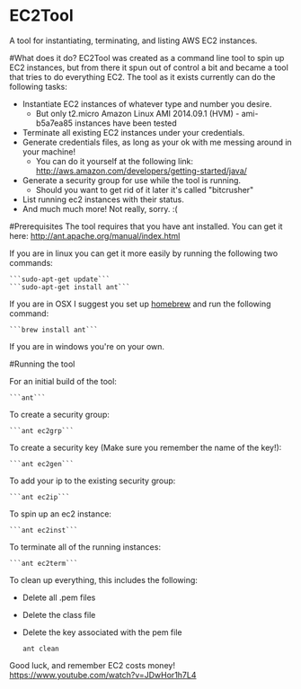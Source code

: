 # EC2Tool
A tool for instantiating, terminating, and listing AWS EC2 instances.

#What does it do?
EC2Tool was created as a command line tool to spin up EC2 instances, but
from there it spun out of control a bit and became a tool that tries to
do everything EC2.  The tool as it exists currently can do the following 
tasks:

* Instantiate EC2 instances of whatever type and number you desire.
  * But only t2.micro Amazon Linux AMI 2014.09.1 (HVM) - ami-b5a7ea85 instances have been tested
* Terminate all existing EC2 instances under your credentials.
* Generate credentials files, as long as your ok with me messing around in your machine!
  * You can do it yourself at the following link:  http://aws.amazon.com/developers/getting-started/java/
* Generate a security group for use while the tool is running.  
  * Should you want to get rid of it later it's called "bitcrusher"
* List running ec2 instances with their status.
* And much much more!  Not really, sorry.  :(

#Prerequisites
The tool requires that you have ant installed.  You can get it here:
http://ant.apache.org/manual/index.html

If you are in linux you can get it more easily by running the
following two commands:
    
    ```sudo-apt-get update```
    ```sudo-apt-get install ant```

If you are in OSX I suggest you set up
[homebrew](http://brew.sh/ "Homebrew") and 
run the following command:
    
    ```brew install ant```

If you are in windows you're on your own.

#Running the tool

For an initial build of the tool:
	
	```ant```

To create a security group:
    
    ```ant ec2grp```

To create a security key (Make sure you remember the name of the key!):
    
    ```ant ec2gen```

To add your ip to the existing security group:
    
    ```ant ec2ip```

To spin up an ec2 instance:
    
    ```ant ec2inst```

To terminate all of the running instances:
    
    ```ant ec2term```

To clean up everything, this includes the following:
* Delete all .pem files
* Delete the class file
* Delete the key associated with the pem file 
	
	```ant clean```

Good luck, and remember EC2 costs money!
https://www.youtube.com/watch?v=JDwHor1h7L4
